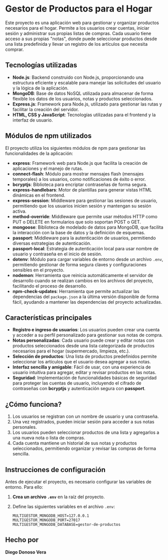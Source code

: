 # Gestor de Productos para el Hogar

Este proyecto es una aplicación web para gestionar y organizar productos necesarios para el hogar. Permite a los usuarios crear cuentas, iniciar sesión y administrar sus propias listas de compras. Cada usuario tiene acceso a sus propias "notas", donde puede seleccionar productos desde una lista predefinida y llevar un registro de los artículos que necesita comprar.

## Tecnologías utilizadas

- **Node.js**: Backend construido con Node.js, proporcionando una estructura eficiente y escalable para manejar las solicitudes del usuario y la lógica de la aplicación.
- **MongoDB**: Base de datos NoSQL utilizada para almacenar de forma flexible los datos de los usuarios, notas y productos seleccionados.
- **Express.js**: Framework para Node.js, utilizado para gestionar las rutas y facilitar la creación del servidor.
- **HTML, CSS y JavaScript**: Tecnologías utilizadas para el frontend y la interfaz de usuario.

## Módulos de npm utilizados

El proyecto utiliza los siguientes módulos de npm para gestionar las funcionalidades de la aplicación:

- **express**: Framework web para Node.js que facilita la creación de aplicaciones y el manejo de rutas.
- **connect-flash**: Módulo para mostrar mensajes flash (mensajes temporales) a los usuarios, como notificaciones de éxito o error.
- **bcryptjs**: Biblioteca para encriptar contraseñas de forma segura.
- **express-handlebars**: Motor de plantillas para generar vistas HTML dinámicas en el frontend.
- **express-session**: Middleware para gestionar las sesiones de usuario, permitiendo que los usuarios inicien sesión y mantengan su sesión activa.
- **method-override**: Middleware que permite usar métodos HTTP como PUT o DELETE en formularios que solo soportan POST o GET.
- **mongoose**: Biblioteca de modelado de datos para MongoDB, que facilita la interacción con la base de datos y la definición de esquemas.
- **passport**: Middleware para la autenticación de usuarios, permitiendo diversas estrategias de autenticación.
- **passport-local**: Estrategia de autenticación local para usar nombre de usuario y contraseña en el inicio de sesión.
- **dotenv**: Módulo para cargar variables de entorno desde un archivo `.env`, permitiendo gestionar de forma segura claves y configuraciones sensibles en el proyecto.
- **nodemon**: Herramienta que reinicia automáticamente el servidor de desarrollo cuando se realizan cambios en los archivos del proyecto, facilitando el proceso de desarrollo.
- **npm-check-updates**: Herramienta que permite actualizar las dependencias del `package.json` a la última versión disponible de forma fácil, ayudando a mantener las dependencias del proyecto actualizadas.

## Características principales

- **Registro e ingreso de usuarios**: Los usuarios pueden crear una cuenta y acceder a su perfil personalizado para gestionar sus notas de compra.
- **Notas personalizadas**: Cada usuario puede crear y editar notas con productos seleccionados desde una lista categorizada de productos necesarios para el hogar (supermercado, limpieza, etc.).
- **Selección de productos**: Una lista de productos predefinidos permite seleccionar los artículos que el usuario desea agregar a sus notas.
- **Interfaz sencilla y amigable**: Fácil de usar, con una experiencia de usuario intuitiva para agregar, editar y revisar productos en las notas.
- **Seguridad**: Implementación de funcionalidades básicas de seguridad para proteger las cuentas de usuario, incluyendo el cifrado de contraseñas con **bcryptjs** y autenticación segura con **passport**.

## ¿Cómo funciona?

1. Los usuarios se registran con un nombre de usuario y una contraseña.
2. Una vez registrados, pueden iniciar sesión para acceder a sus notas personales.
3. Los usuarios pueden seleccionar productos de una lista y agregarlos a una nueva nota o lista de compras.
4. Cada cuenta mantiene un historial de sus notas y productos seleccionados, permitiendo organizar y revisar las compras de forma sencilla.

## Instrucciones de configuración

Antes de ejecutar el proyecto, es necesario configurar las variables de entorno. Para ello:

1. **Crea un archivo `.env`** en la raíz del proyecto.
2. Define las siguientes variables en el archivo `.env`:

   ```env
   MULTIGESTOR_MONGODB_HOST=127.0.0.1
   MULTIGESTOR_MONGODB_PORT=27017
   MULTIGESTOR_MONGODB_DATABASE=gestor-de-productos

## Hecho por

**Diego Donoso Vera**
